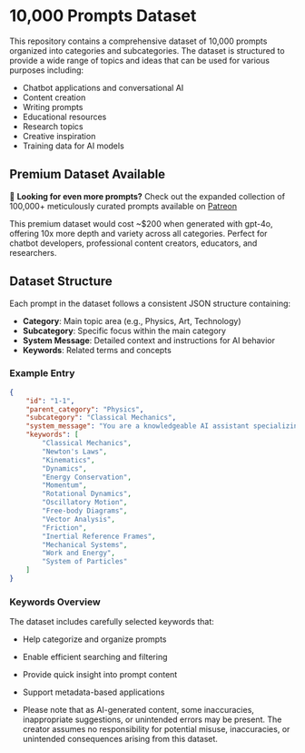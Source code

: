 # 10,000 Prompts Dataset

This repository contains a comprehensive dataset of 10,000 prompts organized into categories and subcategories. The dataset is structured to provide a wide range of topics and ideas that can be used for various purposes including:

- Chatbot applications and conversational AI
- Content creation
- Writing prompts
- Educational resources
- Research topics
- Creative inspiration
- Training data for AI models

## Premium Dataset Available

🌟 **Looking for even more prompts?** Check out the expanded collection of 100,000+ meticulously curated prompts available on [Patreon](https://www.patreon.com/echohive42/shop/100-000-unique-chatbot-prompt-from-every-818530)

This premium dataset would cost ~$200 when generated with gpt-4o, offering 10x more depth and variety across all categories. Perfect for chatbot developers, professional content creators, educators, and researchers.

## Dataset Structure

Each prompt in the dataset follows a consistent JSON structure containing:

- **Category**: Main topic area (e.g., Physics, Art, Technology)
- **Subcategory**: Specific focus within the main category
- **System Message**: Detailed context and instructions for AI behavior
- **Keywords**: Related terms and concepts

### Example Entry

```json
{
    "id": "1-1",
    "parent_category": "Physics",
    "subcategory": "Classical Mechanics",
    "system_message": "You are a knowledgeable AI assistant specializing in Classical Mechanics...",
    "keywords": [
        "Classical Mechanics",
        "Newton's Laws",
        "Kinematics",
        "Dynamics",
        "Energy Conservation",
        "Momentum",
        "Rotational Dynamics",
        "Oscillatory Motion",
        "Free-body Diagrams",
        "Vector Analysis",
        "Friction",
        "Inertial Reference Frames",
        "Mechanical Systems",
        "Work and Energy",
        "System of Particles"
    ]
}
```

### Keywords Overview

The dataset includes carefully selected keywords that:
- Help categorize and organize prompts
- Enable efficient searching and filtering
- Provide quick insight into prompt content
- Support metadata-based applications

-  Please note that as AI-generated content, some inaccuracies, inappropriate suggestions, or unintended errors may be present. The creator assumes no responsibility for potential misuse, inaccuracies, or unintended consequences arising from this dataset.
